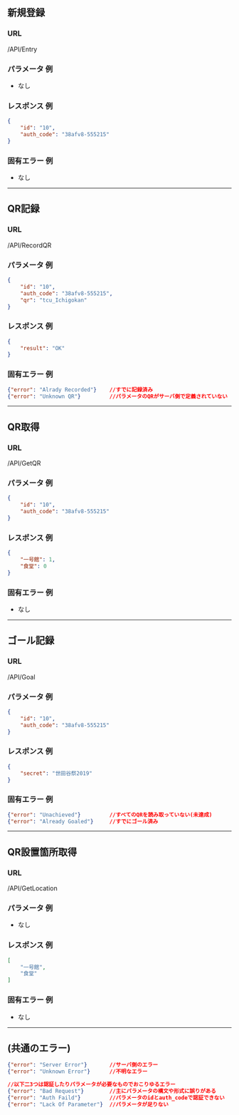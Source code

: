 ## 新規登録
### URL
/API/Entry
### パラメータ 例
* なし
### レスポンス 例
```json
{
	"id": "10",
	"auth_code": "38afv8-555215"
}
```
### 固有エラー 例
* なし



---



## QR記録

### URL
/API/RecordQR
### パラメータ 例
```json
{
	"id": "10",
	"auth_code": "38afv8-555215",
	"qr": "tcu_Ichigokan"
}
```
### レスポンス 例
```json
{
	"result": "OK"
}
```
### 固有エラー 例
```json
{"error": "Alrady Recorded"}	//すでに記録済み
{"error": "Unknown QR"}			//パラメータのQRがサーバ側で定義されていない
```



---



## QR取得

### URL
/API/GetQR
### パラメータ 例
```json
{
	"id": "10",
	"auth_code": "38afv8-555215"
}
```
### レスポンス 例
```json
{
	"一号館": 1,
	"食堂": 0
}
```
### 固有エラー 例
* なし



---



## ゴール記録

### URL
/API/Goal
### パラメータ 例
```json
{
	"id": "10",
	"auth_code": "38afv8-555215"
}
```
### レスポンス 例
```json
{
	"secret": "世田谷祭2019"
}
```
### 固有エラー 例
```json
{"error": "Unachieved"}			//すべてのQRを読み取っていない(未達成)
{"error": "Already Goaled"}		//すでにゴール済み
```



---



## QR設置箇所取得

### URL
/API/GetLocation
### パラメータ 例
* なし
### レスポンス 例
```json
[
	"一号館",
	"食堂"
]
```
### 固有エラー 例
* なし



---



## (共通のエラー)

```json
{"error": "Server Error"}		//サーバ側のエラー
{"error": "Unknown Error"}		//不明なエラー

//以下二3つは認証したりパラメータが必要なものでおこりゆるエラー
{"error": "Bad Request"}		//主にパラメータの構文や形式に誤りがある
{"error": "Auth Faild"}			//パラメータのidとauth_codeで認証できない
{"error": "Lack Of Parameter"}	//パラメータが足りない
```

